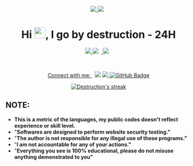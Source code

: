 <p align="Middle"> 
    <a href="" target="_blank"> <img src="https://discord.c99.nl/widget/theme-5/705784631248683119.png"/> </a> 
    <a style="padding-right:8px;" href="" target="_blank"> <img src="https://i.imgur.com/P3GvYgB.png"5px"/></a>

<h1 align="center">Hi <img 
src="https://raw.githubusercontent.com/MartinHeinz/MartinHeinz/master/wave.gif" width="30px">, I go by destruction - 24H</h1>




  



<p align="Middle"> 
    <a href="" target="_blank"> <img src="https://i.imgur.com/RBhFrve.png"/> </a> 
    <a style="padding-right:8px;" href="" target="_blank"> <img src="https://i.imgur.com/R72VLOV.png>"
    <a style="padding-right:8px;" href="" target="_blank"> <img src="https://i.imgur.com/sJDYjcb.png"/> 
  
</p>


<p align="Middle">
 Connect with me:
<a href = "https://www.instagram.com/destruction.jpg/"><img src="https://img.icons8.com/fluent/48/000000/instagram-new.png"/></a>
<a href="https://github.com/Meghna-DAS/github-profile-views-counter">
    <img src="https://komarev.com/ghpvc/?username=24hoster">
</a>
<a href="https://github.com/24hoster?tab=followers"><img src="https://img.shields.io/github/followers/24hoster?label=Followers&style=social" alt="GitHub Badge"></a>
<p align=""> 

<p align="Middle">
    <a href="https://github.com/24hoster/github-readme-streak-stats">
        <img title="🔥 Get streak stats for your profile at git.io/streak-stats" alt="Destruction's streak" src="https://github-readme-streak-stats.herokuapp.com/?user=24hoster&theme=black-ice&hide_border=true&stroke=0000&background=060A0CD0"/>
    </a>
</p>


</p>


 <p align="Middle">

## NOTE:
 - **This is a metric of the languages, my public codes doesn't reflect experience or skill level.**
  - "**Softwares are designed to perform website security testing."**
  - "**The author is not responsible for any illegal use of these programs."**
  - "**I am not accountable for any of your actions."**
  - "**Everything you see is 100% educational, please do not misuse anything demonstrated to you"**
  

